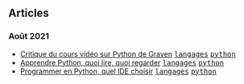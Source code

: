 ## Articles
### Août 2021
* [Critique du cours vidéo sur Python de Graven](./python/critique-du-cours-video-sur-python-de-graven) [<kbd>langages</kbd>](./) [<kbd>python</kbd>](./python)
* [Apprendre Python, quoi lire, quoi regarder](./python/apprendre-python-quoi-lire-quoi-regarder) [<kbd>langages</kbd>](./) [<kbd>python</kbd>](./python)
* [Programmer en Python, quel IDE choisir](./python/programmer-en-python-quel-ide-choisir) [<kbd>langages</kbd>](./) [<kbd>python</kbd>](./python)
